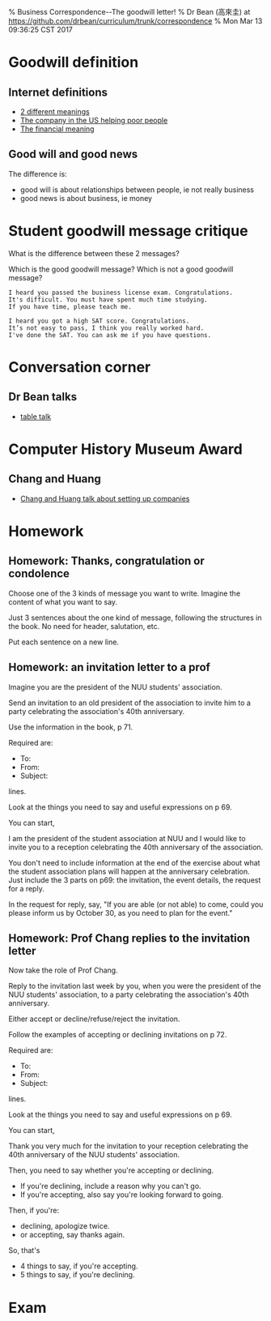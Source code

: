 % Business Correspondence--The goodwill letter!
% Dr Bean (高來圭) at https://github.com/drbean/curriculum/trunk/correspondence
% Mon Mar 13 09:36:25 CST 2017

# Goodwill definition

## Internet definitions

- [2 different meanings](http://www.iciba.com/Goodwill)
- [The company in the US helping poor people](http://www.goodwill.org)
- [The financial meaning](https://en.wikipedia.org/wiki/Goodwill_(accounting))

## Good will and good news

The difference is:

- good will is about relationships between people, ie not really business
- good news is about business, ie money

# Student goodwill message critique

What is the difference between these 2 messages?

Which is the good goodwill message? Which is not a good goodwill message? 

	I heard you passed the business license exam. Congratulations.
	It's difficult. You must have spent much time studying.
	If you have time, please teach me.

	I heard you got a high SAT score. Congratulations.
	It’s not easy to pass, I think you really worked hard.
	I've done the SAT. You can ask me if you have questions.

# Conversation corner

## Dr Bean talks

- [table talk](http://www.nuu.edu.tw/UIPWeb/wSite/ct?xItem=87917&ctNode=9185&mp=23)

# Computer History Museum Award

## Chang and Huang

- [Chang and Huang talk about setting up companies](https://www.youtube.com/watch?v=u-x7PdnvCyI)

# Homework

## Homework: Thanks, congratulation or condolence

Choose one of the 3 kinds of message you want to write. Imagine the content of what you want to say.

Just 3 sentences about the one kind of message, following the structures in the book. No need for header, salutation, etc.

Put each sentence on a new line.

## Homework: an invitation letter to a prof

Imagine you are the president of the NUU students' association.

Send an invitation to an old president of the association to invite him to a party celebrating the association's 40th anniversary.

Use the information in the book, p 71.

Required are:

- To:
- From:
- Subject:

lines.

Look at the things you need to say and useful expressions on p 69.

You can start,

I am the president of the student association at NUU and I would like to invite you to a reception celebrating the 40th anniversary of the association.

You don't need to include information at the end of the exercise about what the student association plans will happen at the anniversary celebration. Just include the 3 parts on p69: the invitation, the event details, the request for a reply.

In the request for reply, say, "If you are able (or not able) to come, could you please inform us by October 30, as you need to plan for the event."

## Homework: Prof Chang replies to the invitation letter

Now take the role of Prof Chang.

Reply to the invitation last week by you, when you were the president of the NUU students' association, to a party celebrating the association's 40th anniversary.

Either accept or decline/refuse/reject the invitation.

Follow the examples of accepting or declining invitations on p 72.

Required are:

- To:
- From:
- Subject:

lines.

Look at the things you need to say and useful expressions on p 69.

You can start,

Thank you very much for the invitation to your reception celebrating the 40th anniversary of the NUU students' association.

Then, you need to say whether you're accepting or declining.

* If you're declining, include a reason why you can't go.
* If you're accepting, also say you're looking forward to going.

Then, if you're:

* declining, apologize twice.
* or accepting, say thanks again.

So, that's

* 4 things to say, if you're accepting.
* 5 things to say, if you're declining.

# Exam

